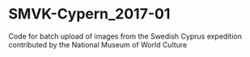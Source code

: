 # SMVK-Cypern_2017-01
Code for batch upload of images from the Swedish Cyprus expedition contributed by the National Museum of World Culture
